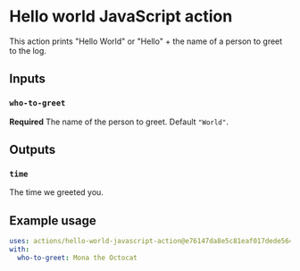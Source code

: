 # Hello world JavaScript action

This action prints "Hello World" or "Hello" + the name of a person to greet to the log.

## Inputs

### `who-to-greet`

**Required** The name of the person to greet. Default `"World"`.

## Outputs

### `time`

The time we greeted you.

## Example usage

```yaml
uses: actions/hello-world-javascript-action@e76147da8e5c81eaf017dede5645551d4b94427b
with:
  who-to-greet: Mona the Octocat
```

